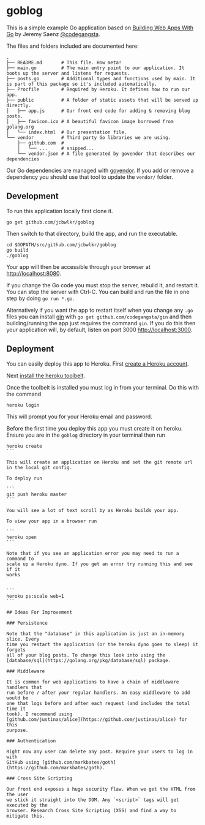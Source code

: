 # goblog

This is a simple example Go application based on [Building Web Apps With
Go](https://www.gitbook.com/book/gobridge/building-web-apps-with-go/details) by
Jeremy Saenz [@codegangsta](https://github.com/codegangsta).

The files and folders included are documented here:

```
.
├── README.md       # This file. How meta!
├── main.go         # The main entry point to our application. It boots up the server and listens for requests.
├── posts.go        # Additional types and functions used by main. It is part of this package so it's included automatically.
├── Procfile        # Required by Heroku. It defines how to run our app.
├── public          # A folder of static assets that will be served up directly.
│   ├── app.js      # Our front end code for adding & removing blog posts.
│   ├── favicon.ico # A beautiful favicon image borrowed from golang.org
│   └── index.html  # Our presentation file.
└── vendor          # Third party Go libraries we are using.
    ├── github.com  #
    │   └── ...     # snipped...
    └── vendor.json # A file generated by govendor that describes our dependencies
```

Our Go dependencies are managed with
[govendor](https://github.com/kardianos/govendor). If you add or remove a
dependency you should use that tool to update the `vendor/` folder.


## Development

To run this application locally first clone it.

```
go get github.com/jcbwlkr/goblog
```

Then switch to that directory, build the app, and run the executable.

```
cd $GOPATH/src/github.com/jcbwlkr/goblog
go build
./goblog
```

Your app will then be accessible through your browser at [http://localhost:8080](http://localhost:8080).

If you change the Go code you must stop the server, rebuild it, and restart it.
You can stop the server with Ctrl-C. You can build and run the file in one step
by doing `go run *.go`.

Alternatively if you want the app to restart itself when you change any `.go`
files you can install [gin](https://github.com/codegangsta/gin) with `go get
github.com/codegangsta/gin` and then building/running the app just requires the
command `gin`. If you do this then your application will, by default, listen on
port 3000 [http://localhost:3000](http://localhost:3000).

## Deployment

You can easily deploy this app to Heroku. First [create a Heroku account](http://heroku.com).

Next [install the heroku toolbelt](https://toolbelt.heroku.com).

Once the toolbelt is installed you must log in from your terminal. Do this with the command

```
heroku login
```

This will prompt you for your Heroku email and password.

Before the first time you deploy this app you must create it on heroku. Ensure
you are in the `goblog` directory in your terminal then run

````
heroku create
```

This will create an application on Heroku and set the git remote url in the local git config.

To deploy run

```
git push heroku master
```

You will see a lot of text scroll by as Heroku builds your app.

To view your app in a browser run

```
heroku open
```

Note that if you see an application error you may need to run a command to
scale up a Heroku dyno. If you get an error try running this and see if it
works


```
heroku ps:scale web=1
```

## Ideas For Improvement

### Persistence

Note that the "database" in this application is just an in-memory slice. Every
time you restart the application (or the heroku dyno goes to sleep) it forgets
all of your blog posts. To change this look into using the
[database/sql](https://golang.org/pkg/database/sql) package.

### Middleware

It is common for web applications to have a chain of middleware handlers that
run before / after your regular handlers. An easy middleware to add would be
one that logs before and after each request (and includes the total time it
took). I recommend using
[github.com/justinas/alice](https://github.com/justinas/alice) for this
purpose.

### Authentication

Right now any user can delete any post. Require your users to log in with
GitHub using [github.com/markbates/goth](https://github.com/markbates/goth).

### Cross Site Scripting

Our front end exposes a huge security flaw. When we get the HTML from the user
we stick it straight into the DOM. Any `<script>` tags will get executed by the
browser. Research Cross Site Scripting (XSS) and find a way to mitigate this.
